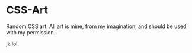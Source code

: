 # CSS-Art
Random CSS art. All art is mine, from my imagination, and should be used with my permission.

jk lol. 
